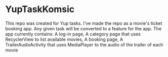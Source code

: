 # YupTaskKomsic
This repo was created for Yup tasks.
I've made the repo as a movie's ticket booking app. Any given task will be converted to a feature for the app.
The app currently contains:
A log-in page,
A category page that uses RecyclerView to list available movies,
A booking page,
A TrailerAudioActivity that uses MediaPlayer to the audio of the trailer of each movie
